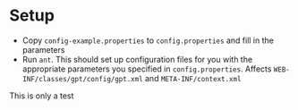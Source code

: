 # Setup
- Copy `config-example.properties` to `config.properties` and fill in the parameters
- Run `ant`. This should set up configuration files for you with the appropriate parameters you specified in `config.properties`. Affects `WEB-INF/classes/gpt/config/gpt.xml` and `META-INF/context.xml`

This is only a test


